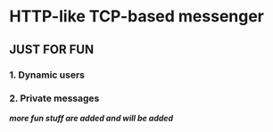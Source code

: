 # HTTP-like TCP-based messenger

## JUST FOR FUN

### 1. Dynamic users

### 2. Private messages


_**more fun stuff are added and will be added**_
